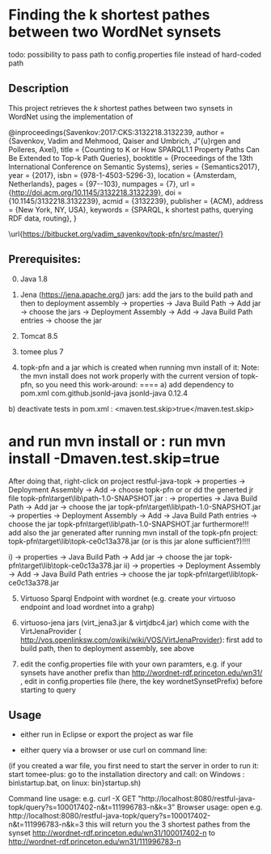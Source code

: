 # Finding the k shortest pathes between two WordNet synsets

todo: possibility to pass path to config.properties file instead of hard-coded path 

## Description
This project retrieves the $k$ shortest pathes between two synsets in WordNet using the implementation of 

@inproceedings{Savenkov:2017:CKS:3132218.3132239,
 author = {Savenkov, Vadim and Mehmood, Qaiser and Umbrich, J\"{u}rgen and Polleres, Axel},
 title = {Counting to K or How SPARQL1.1 Property Paths Can Be Extended to Top-k Path Queries},
 booktitle = {Proceedings of the 13th International Conference on Semantic Systems},
 series = {Semantics2017},
 year = {2017},
 isbn = {978-1-4503-5296-3},
 location = {Amsterdam, Netherlands},
 pages = {97--103},
 numpages = {7},
 url = {http://doi.acm.org/10.1145/3132218.3132239},
 doi = {10.1145/3132218.3132239},
 acmid = {3132239},
 publisher = {ACM},
 address = {New York, NY, USA},
 keywords = {SPARQL, k shortest paths, querying RDF data, routing},
} 

\url{https://bitbucket.org/vadim_savenkov/topk-pfn/src/master/}


## Prerequisites:

0) Java 1.8

1) Jena (https://jena.apache.org/) jars: add the jars to the build path and then to deployment assembly
-> properties -> Java Build Path -> Add jar -> choose the jars
-> Deployment Assembly -> Add -> Java Build Path entries -> choose the jar

2) Tomcat 8.5

3) tomee plus 7

4) topk-pfn and a jar which is created when running mvn install of it:
Note: the mvn install does not work properly with the current version of topk-pfn, so you need this work-around:
====
a) add dependency to pom.xml
    <dependency>
    <groupId>com.github.jsonld-java</groupId>
    <artifactId>jsonld-java</artifactId>
    <version>0.12.4</version>
	</dependency>

b) deactivate tests in pom.xml : 
<properties>
        <maven.test.skip>true</maven.test.skip>
</properties>

and run mvn install
or : 
run mvn install -Dmaven.test.skip=true 
====

After doing that, right-click on project restful-java-topk -> properties -> Deployment Assembly -> Add -> choose topk-pfn  or or dd the generted jr file 
topk-pfn\target\lib\path-1.0-SNAPSHOT.jar :
-> properties -> Java Build Path -> Add jar -> choose the jar topk-pfn\target\lib\path-1.0-SNAPSHOT.jar
-> properties -> Deployment Assembly -> Add -> Java Build Path entries -> choose the jar topk-pfn\target\lib\path-1.0-SNAPSHOT.jar
furthermore!!! add also the jar generated after running mvn install of the topk-pfn project: 
topk-pfn\target\lib\topk-ce0c13a378.jar (or is this jar alone sufficient?)!!!! 


i) -> properties -> Java Build Path -> Add jar -> choose the jar topk-pfn\target\lib\topk-ce0c13a378.jar
ii) -> properties -> Deployment Assembly -> Add -> Java Build Path entries -> choose the jar topk-pfn\target\lib\topk-ce0c13a378.jar


5) Virtuoso Sparql Endpoint with wordnet 
(e.g. create your virtuoso endpoint and load wordnet into a grahp)

6) virtuoso-jena jars (virt_jena3.jar & virtjdbc4.jar) which come with the VirtJenaProvider ( http://vos.openlinksw.com/owiki/wiki/VOS/VirtJenaProvider): 
first add to build path, then to deployment assembly, see above

7) edit the config.properties file with your own paramters, e.g. if your synsets have another prefix than http://wordnet-rdf.princeton.edu/wn31/ , 
edit in config.properties file (here, the key wordnetSynsetPrefix) before starting to query



## Usage

- either run in Eclipse or export the project as war file

- either query via a browser or use curl on command line:


(if you created a war file, you first need to start the server in order to run it: 
start tomee-plus: go to the installation directory and call: on Windows : bin\startup.bat, on linux: bin\}startup.sh)

Command line usage: e.g. curl -X GET "http://localhost:8080/restful-java-topk/query?s=100017402-n&t=111996783-n&k=3"
Browser usage: open e.g. http://localhost:8080/restful-java-topk/query?s=100017402-n&t=111996783-n&k=3
this will return you the 3 shortest pathes from the synset http://wordnet-rdf.princeton.edu/wn31/100017402-n
to http://wordnet-rdf.princeton.edu/wn31/111996783-n
